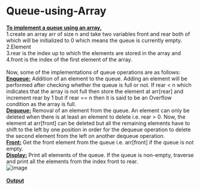 # Queue-using-Array
<b><ins>To implement a queue using an array,</b></ins><br>
1.create an array arr of size n and 
take two variables front and rear both of which will be initialized to 0 which means the queue is currently empty.<br>
2.Element <br>
3.rear is the index up to which the elements are stored in the array and  <br>
4.front is the index of the first element of the array. <br> 
<br>
 Now, some of the implementations of queue operations are as follows:<br>
<b><ins>Enqueue:</b></ins> Addition of an element to the queue. Adding an element will be performed after checking whether the queue is full or not. If rear < n which indicates that the array is not full then store the element at arr[rear] and increment rear by 1 but if rear == n then it is said to be an Overflow condition as the array is full.<br>
<b><ins>Dequeue:</b></ins> Removal of an element from the queue. An element can only be deleted when there is at least an element to delete i.e. rear > 0. Now, the element at arr[front] can be deleted but all the remaining elements have to shift to the left by one position in order for the dequeue operation to delete the second element from the left on another dequeue operation.<br>
<b><ins>Front:</b></ins> Get the front element from the queue i.e. arr[front] if the queue is not empty.<br>
<b><ins>Display:</b></ins> Print all elements of the queue. If the queue is non-empty, traverse and print all the elements from the index front to rear.<br>
![image](https://user-images.githubusercontent.com/124968304/234173239-9b9e5faf-1abd-4e3b-96ae-25d3157c1363.png)<br>
<br>
<b><ins>Output</b></ins><br>


